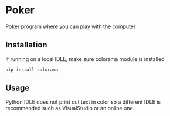 # Poker
Poker program where you can play with the computer
## Installation
If running on a local IDLE, make sure colorama module is installed
```bash
pip install colorama
```
## Usage
Python IDLE does not print out text in color so a different IDLE is recommended such as VisualStudio or an online one.

